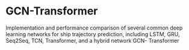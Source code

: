 # GCN-Transformer
Implementation and performance comparison of several common deep learning networks for ship trajectory prediction, including LSTM, GRU, Seq2Seq, TCN, Transformer, and a hybrid network GCN- Transformer
